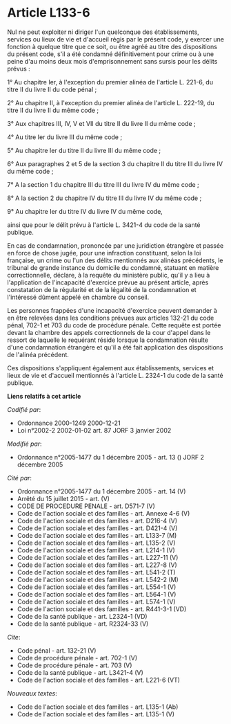 # Article L133-6

Nul ne peut exploiter ni diriger l'un quelconque des établissements, services ou lieux de vie et d'accueil régis par le
présent code, y exercer une fonction à quelque titre que ce soit, ou être agréé au titre des dispositions du présent code,
s'il a été condamné définitivement pour crime ou à une peine d'au moins deux mois d'emprisonnement sans sursis pour les
délits prévus : 

1° Au chapitre Ier, à l'exception du premier alinéa de l'article L. 221-6, du titre II du livre II du code pénal ; 

2° Au chapitre II, à l'exception du premier alinéa de l'article L. 222-19, du titre II du livre II du même code ; 

3° Aux chapitres III, IV, V et VII du titre II du livre II du même code ; 

4° Au titre Ier du livre III du même code ; 

5° Au chapitre Ier du titre II du livre III du même code ; 

6° Aux paragraphes 2 et 5 de la section 3 du chapitre II du titre III du livre IV du même code ; 

7° A la section 1 du chapitre III du titre III du livre IV du même code ; 

8° A la section 2 du chapitre IV du titre III du livre IV du même code ; 

9° Au chapitre Ier du titre IV du livre IV du même code, 

ainsi que pour le délit prévu à l'article L. 3421-4 du code de la santé publique. 

En cas de condamnation, prononcée par une juridiction étrangère et passée en force de chose jugée, pour une infraction
constituant, selon la loi française, un crime ou l'un des délits mentionnés aux alinéas précédents, le tribunal de grande
instance du domicile du condamné, statuant en matière correctionnelle, déclare, à la requête du ministère public, qu'il y a
lieu à l'application de l'incapacité d'exercice prévue au présent article, après constatation de la régularité et de la
légalité de la condamnation et l'intéressé dûment appelé en chambre du conseil. 

Les personnes frappées d'une incapacité d'exercice peuvent demander à en être relevées dans les conditions prévues aux
articles 132-21 du code pénal, 702-1 et 703 du code de procédure pénale. Cette requête est portée devant la chambre des
appels correctionnels de la cour d'appel dans le ressort de laquelle le requérant réside lorsque la condamnation résulte
d'une condamnation étrangère et qu'il a été fait application des dispositions de l'alinéa précédent. 

Ces dispositions s'appliquent également aux établissements, services et lieux de vie et d'accueil mentionnés à l'article L.
2324-1 du code de la santé publique.

**Liens relatifs à cet article**

_Codifié par_:

  - Ordonnance 2000-1249 2000-12-21
  - Loi n°2002-2 2002-01-02 art. 87 JORF 3 janvier 2002

_Modifié par_:

  - Ordonnance n°2005-1477 du 1 décembre 2005 - art. 13 () JORF 2 décembre 2005

_Cité par_:

  - Ordonnance n°2005-1477 du 1 décembre 2005 - art. 14 (V)
  - Arrêté du 15 juillet 2015 - art. (V)
  - CODE DE PROCEDURE PENALE - art. D571-7 (V)
  - Code de l'action sociale et des familles - art. Annexe 4-6 (V)
  - Code de l'action sociale et des familles - art. D216-4 (V)
  - Code de l'action sociale et des familles - art. D421-4 (V)
  - Code de l'action sociale et des familles - art. L133-7 (M)
  - Code de l'action sociale et des familles - art. L135-2 (V)
  - Code de l'action sociale et des familles - art. L214-1 (V)
  - Code de l'action sociale et des familles - art. L227-11 (V)
  - Code de l'action sociale et des familles - art. L227-8 (V)
  - Code de l'action sociale et des familles - art. L541-2 (T)
  - Code de l'action sociale et des familles - art. L542-2 (M)
  - Code de l'action sociale et des familles - art. L554-1 (V)
  - Code de l'action sociale et des familles - art. L564-1 (V)
  - Code de l'action sociale et des familles - art. L574-1 (V)
  - Code de l'action sociale et des familles - art. R441-3-1 (VD)
  - Code de la santé publique - art. L2324-1 (VD)
  - Code de la santé publique - art. R2324-33 (V)

_Cite_:

  - Code pénal - art. 132-21 (V)
  - Code de procédure pénale - art. 702-1 (V)
  - Code de procédure pénale - art. 703 (V)
  - Code de la santé publique - art. L3421-4 (V)
  - Code de l'action sociale et des familles - art. L221-6 (VT)

_Nouveaux textes_:

  - Code de l'action sociale et des familles - art. L135-1 (Ab)
  - Code de l'action sociale et des familles - art. L135-1 (V)
